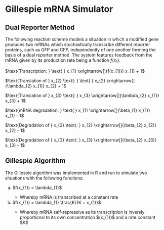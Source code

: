 # Gillespie mRNA Simulator
## Dual Reporter Method
The following reaction scheme models a situation in which a modified gene produces two mRNAs which stochastically transcribe different reporter proteins, such as GFP and CFP, independently of one another forming the basis of a dual reporter method. The system features feedback from the mRNA given by its production rate being a function $f(x_{1})$.

$\text{Transcription: } \text{ } x_{1} \xrightarrow[]{f(x_{1})} x_{1} + 1$

$\text{Translation of } x_{2} \text{: } \text{ } x_{2} \xrightarrow[]{\lambda_{2} x_{1}} x_{2} + 1$

$\text{Translation of } x_{3} \text{: } x_{3} \xrightarrow[]{\lambda_{2} x_{1}} x_{3} + 1$

$\text{mRNA degradation: } \text{ } x_{1} \xrightarrow[]{\beta_{1} x_{1}} x_{1} - 1$

$\text{Degradation of } x_{2} \text{: } x_{2} \xrightarrow[]{\beta_{2} x_{2}} x_{2} - 1$

$\text{Degradation of } x_{3} \text{: } x_{3} \xrightarrow[]{\beta_{2} x_{3}} x_{3} - 1$

## Gillespie Algorithm
The Gillespie algorithm was implemented in R and run to simulate two situations with the following functions:

<ol type="a">
  <li>$f(x_{1}) = \lambda_{1}$</li>
    <ul>
      <li>Whereby mRNA is transcribed at a constant rate</li>
    </ul>
  <li>$f(x_{1}) = \lambda_{1} \frac{K}{K + x_{1}}$</li>
    <ul>
      <li>Whereby mRNA self-repressive as its transcription is inversly proportional to its own concentration $(x_{1})$ and a rate constant $K$</li>
    </ul>
</ol>
